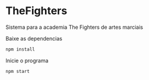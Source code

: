 # TheFighters
Sistema para a academia The Fighters de artes marciais

Baixe as dependencias
```bash
npm install
```

Inicie o programa
```bash
npm start
```